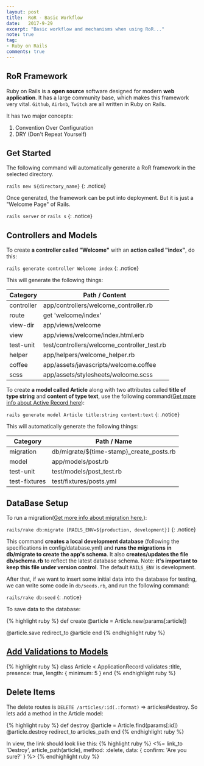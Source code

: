 ```yaml
---
layout: post
title:  RoR - Basic Workflow
date:   2017-9-29
excerpt: "Basic workflow and mechanisms when using RoR..."
note: true
tag:
- Ruby on Rails
comments: true
---
```

## RoR Framework
Ruby on Rails is a **open source** software designed for modern **web application**. It has a large community base, which makes this framework very vital. `Github`, `Airbnb`, `Twitch` are all written in Ruby on Rails.

It has two major concepts:

1. Convention Over Configuration
2. DRY (Don't Repeat Yourself)

## Get Started
The following command will automatically generate a RoR framework in the selected directory.

`rails new ${directory_name}`
{: .notice}

Once generated, the framework can be put into deployment. But it is just a "Welcome Page" of Rails.

`rails server` or `rails s`
{: .notice}

## Controllers and Models
To create **a controller called "Welcome"** with an **action called "index"**, do this:

`rails generate controller Welcome index`
{: .notice}

This will generate the following things:

| Category	 | Path / Content |
| --- | --- |
| controller | app/controllers/welcome_controller.rb |
| route | get 'welcome/index' |
| view-dir | app/views/welcome |
| view | app/views/welcome/index.html.erb |
| test-unit | test/controllers/welcome_controller_test.rb |
| helper | app/helpers/welcome_helper.rb |
| coffee | app/assets/javascripts/welcome.coffee |
| scss | app/assets/stylesheets/welcome.scss |

To create **a model called Article** along with two attributes called **title of type string** and **content of type text**, use the following command([Get more info about Active Record here](http://guides.rubyonrails.org/active_record_basics.html)):

`rails generate model Article title:string content:text`
{: .notice}

This will automatically generate the following things:

| Category | Path / Name|
| --- | --- |
| migration | db/migrate/${time-stamp}_create_posts.rb |
| model | app/models/post.rb |
| test-unit | test/models/post_test.rb |
| test-fixtures | test/fixtures/posts.yml |


## DataBase Setup

To run a migration([Get more info about migration here.](http://guides.rubyonrails.org/active_record_migrations.html)):

`rails/rake db:migrate [RAILS_ENV=${production, development}]`
{: .notice}

This command **creates a local development database** (following the specifications in config/database.yml) and **runs the migrations in db/migrate to create the app's schema**. It also **creates/updates the file db/schema.rb** to reflect the latest database schema. Note: **it's important to keep this file under version control**. The default `RAILS_ENV` is development.

After that, if we want to insert some initial data into the database for testing, we can write some code in `db/seeds.rb`, and run the following command:

`rails/rake db:seed`
{: .notice}

To save data to the database:

{% highlight  ruby %}
def create
  @article = Article.new(params[:article])
 
  @article.save
  redirect_to @article
end
{% endhighlight ruby %}

## [Add Validations to Models](http://guides.rubyonrails.org/active_record_validations.html)
{% highlight  ruby %}
class Article < ApplicationRecord
  validates :title, presence: true, length: { minimum: 5 }
end
{% endhighlight ruby %}

## Delete Items
The delete routes is `DELETE /articles/:id(.:format)` => articles#destroy. So lets add a method in the Article model:

{% highlight  ruby %}
def destroy
  @article = Article.find(params[:id])
  @article.destroy
  redirect_to articles_path
end
{% endhighlight ruby %}

In view, the link should look like this:
{% highlight  ruby %}
<%= link_to 'Destroy', 
	article_path(article),
	method: :delete,
	data: { confirm: 'Are you sure?' } %></td>
{% endhighlight ruby %}





